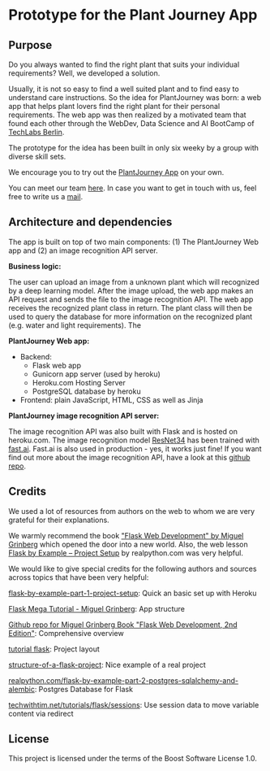 # Prototype for the Plant Journey App

## Purpose

Do you always wanted to find the right plant that suits your individual requirements? Well, we developed a solution.

Usually, it is not so easy to find a well suited plant and to find easy to understand care instructions. So the idea for PlantJourney was born: a web app that helps plant lovers find the right plant for their personal requirements. The web app was then realized by a motivated team that found each other through the WebDev, Data Science and AI BootCamp of [TechLabs Berlin](https://www.techlabs.org/location/Berlin). 

The prototype for the idea has been built in only six weeky by a group with diverse skill sets.

We encourage you to try out the [PlantJourney App](plantjourney-proto.herokuapp.com) on your own.

You can meet our team [here](https://plantjourney-proto.herokuapp.com/about). In case you want to get in touch with us, feel free to write us a [mail](plantjourney.app@gmail.com).

## Architecture and dependencies

The app is built on top of two main components: (1) The PlantJourney Web app and (2) an image recognition API server.

__Business logic:__

The user can upload an image from a unknown plant which will recognized by a deep learning model. After the image upload, the web app makes an API request and sends the file to the image recognition API. The web app receives the recognized plant class in return. The plant class will then be used to query the database for more information on the recognized plant (e.g. water and light requirements). The     


__PlantJourney Web app:__

- Backend:
    - Flask web app
    - Gunicorn app server (used by heroku)
    - Heroku.com Hosting Server
    - PostgreSQL database by heroku 
- Frontend: plain JavaScript, HTML, CSS as well as Jinja

__PlantJourney image recognition API server:__

The image recognition API was also built with Flask and is hosted on heroku.com. The image recognition model [ResNet34](https://docs.fast.ai/vision.models.html) has been trained with [fast.ai](https://www.fast.ai/). Fast.ai is also used in production - yes, it works just fine! If you want find out more about the image recognition API, have a look at this [github repo](https://github.com/CM2ML/plant-recognition-api). 

## Credits

We used a lot of resources from authors on the web to whom we are very grateful for their explanations. 

We warmly recommend the book ["Flask Web Development" by Miguel Grinberg](https://www.flaskbook.com/) which opened the door into a new world. Also, the web lesson [Flask by Example – Project Setup](https://realpython.com/flask-by-example-part-1-project-setup/) by realpython.com was very helpful.

We would like to give special credits for the following authors and sources across topics that have been very helpful: 

[flask-by-example-part-1-project-setup](https://realpython.com/flask-by-example-part-1-project-setup/): Quick an basic set up with Heroku 

[Flask Mega Tutorial - Miguel Grinberg](https://blog.miguelgrinberg.com/post/the-flask-mega-tutorial-part-xv-a-better-application-structure): App structure

[Github repo for Miguel Grinberg Book "Flask Web Development, 2nd Edition"](https://github.com/miguelgrinberg/flasky): Comprehensive overview

[tutorial flask](https://flask.palletsprojects.com/en/1.1.x/tutorial/layout/): Project layout

[structure-of-a-flask-project](https://lepture.com/en/2018/structure-of-a-flask-project): Nice example of a real project

[realpython.com/flask-by-example-part-2-postgres-sqlalchemy-and-alembic](https://realpython.com/flask-by-example-part-2-postgres-sqlalchemy-and-alembic/): Postgres Database for Flask

[techwithtim.net/tutorials/flask/sessions](https://techwithtim.net/tutorials/flask/sessions/): Use session data to move variable content via redirect

## License

This project is licensed under the terms of the Boost Software License 1.0.

